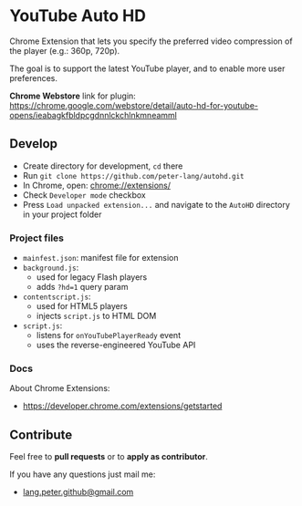 # YouTube Auto HD

Chrome Extension that lets you specify the preferred video compression of the player (e.g.: 360p, 720p).

The goal is to support the latest YouTube player, and to enable more user preferences.

**Chrome Webstore** link for plugin:
<https://chrome.google.com/webstore/detail/auto-hd-for-youtube-opens/ieabagkfbldpcgdnnlckchlnkmneamml>

## Develop

- Create directory for development, `cd` there
- Run `git clone https://github.com/peter-lang/autohd.git`
- In Chrome, open: <chrome://extensions/>
- Check `Developer mode` checkbox
- Press `Load unpacked extension...` and navigate to the `AutoHD` directory in your project folder

### Project files

- `mainfest.json`: manifest file for extension
- `background.js`:
  - used for legacy Flash players
  - adds `?hd=1` query param
- `contentscript.js`:
  - used for HTML5 players
  - injects `script.js` to HTML DOM
- `script.js`:
  - listens for `onYouTubePlayerReady` event
  - uses the reverse-engineered YouTube API

### Docs

About Chrome Extensions:
- <https://developer.chrome.com/extensions/getstarted>

## Contribute

Feel free to **pull requests** or to **apply as contributor**.

If you have any questions just mail me:
- [lang.peter.github@gmail.com](mailto:lang.peter.github@gmail.com?Subject=AutoHD)


